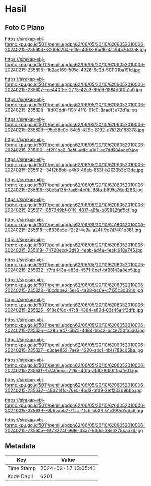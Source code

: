 # Hasil

## Foto C Plano

https://sirekap-obj-formc.kpu.go.id/5011/pemilu/pdpr/62/06/05/20/10/6206052010006-20240215-235603--8369c204-ef3e-4d03-8bd8-3ab94570d3a8.jpg

https://sirekap-obj-formc.kpu.go.id/5011/pemilu/pdpr/62/06/05/20/10/6206052010006-20240215-235606--1b2ad169-505c-4926-8c2d-501101ba19fd.jpg

https://sirekap-obj-formc.kpu.go.id/5011/pemilu/pdpr/62/06/05/20/10/6206052010006-20240215-235607--ce440f5e-2775-42c3-89e6-1864d0f0a1a9.jpg

https://sirekap-obj-formc.kpu.go.id/5011/pemilu/pdpr/62/06/05/20/10/6206052010006-20240215-235608--1fd03ddf-f190-41f8-91c0-8aadf3e72d1a.jpg

https://sirekap-obj-formc.kpu.go.id/5011/pemilu/pdpr/62/06/05/20/10/6206052010006-20240215-235609--95e58c0c-84c5-429c-8192-d7572b183378.jpg

https://sirekap-obj-formc.kpu.go.id/5011/pemilu/pdpr/62/06/05/20/10/6206052010006-20240215-235610--cf291be2-3afd-4dfe-a1d1-ce7dd684aac9.jpg

https://sirekap-obj-formc.kpu.go.id/5011/pemilu/pdpr/62/06/05/20/10/6206052010006-20240215-235612--34f2b8bb-e4b3-46eb-853f-b2033b3c13de.jpg

https://sirekap-obj-formc.kpu.go.id/5011/pemilu/pdpr/62/06/05/20/10/6206052010006-20240215-235616--30e5a135-7ad6-4e0b-98fa-b699a76cd263.jpg

https://sirekap-obj-formc.kpu.go.id/5011/pemilu/pdpr/62/06/05/20/10/6206052010006-20240215-235617--857349bf-01f0-4817-a8fa-b89822faf5cf.jpg

https://sirekap-obj-formc.kpu.go.id/5011/pemilu/pdpr/62/06/05/20/10/6206052010006-20240215-235618--c6338e5c-f2c2-4e9a-a24f-9d7d7401b381.jpg

https://sirekap-obj-formc.kpu.go.id/5011/pemilu/pdpr/62/06/05/20/10/6206052010006-20240215-235619--74720ecd-3d93-4eab-ad4e-4ebfc918a745.jpg

https://sirekap-obj-formc.kpu.go.id/5011/pemilu/pdpr/62/06/05/20/10/6206052010006-20240215-235622--f7fd443a-e88d-4571-8cef-bf98143a8eb5.jpg

https://sirekap-obj-formc.kpu.go.id/5011/pemilu/pdpr/62/06/05/20/10/6206052010006-20240215-235623--10cddbe2-5ee5-4a28-ac0e-c7155c3d381b.jpg

https://sirekap-obj-formc.kpu.go.id/5011/pemilu/pdpr/62/06/05/20/10/6206052010006-20240215-235625--918e6f8d-47c8-4384-a80d-03e45a4f3dfb.jpg

https://sirekap-obj-formc.kpu.go.id/5011/pemilu/pdpr/62/06/05/20/10/6206052010006-20240215-235626--438b1e47-5b25-4d84-bb42-bc4e75bfa5a0.jpg

https://sirekap-obj-formc.kpu.go.id/5011/pemilu/pdpr/62/06/05/20/10/6206052010006-20240215-235627--c3cae852-7ae9-4220-abc1-4b1a788c05ba.jpg

https://sirekap-obj-formc.kpu.go.id/5011/pemilu/pdpr/62/06/05/20/10/6206052010006-20240215-235631--b7465ecc-726c-40fa-a1d0-8d581f5afe01.jpg

https://sirekap-obj-formc.kpu.go.id/5011/pemilu/pdpr/62/06/05/20/10/6206052010006-20240215-235632--49d214fc-7660-4bd2-bfd9-2eff232b9bba.jpg

https://sirekap-obj-formc.kpu.go.id/5011/pemilu/pdpr/62/06/05/20/10/6206052010006-20240215-235634--0b9cabb7-71cc-4fcb-bb24-b1c300c3dda9.jpg

https://sirekap-obj-formc.kpu.go.id/5011/pemilu/pdpr/62/06/05/20/10/6206052010006-20240215-235605--9f23324f-96fe-43a7-930d-38e0278caa76.jpg


## Metadata

| Key        | Value               |
| ---------- | ------------------- |
| Time Stamp | 2024-02-17 13:05:41 |
| Kode Dapil | 6201                |



